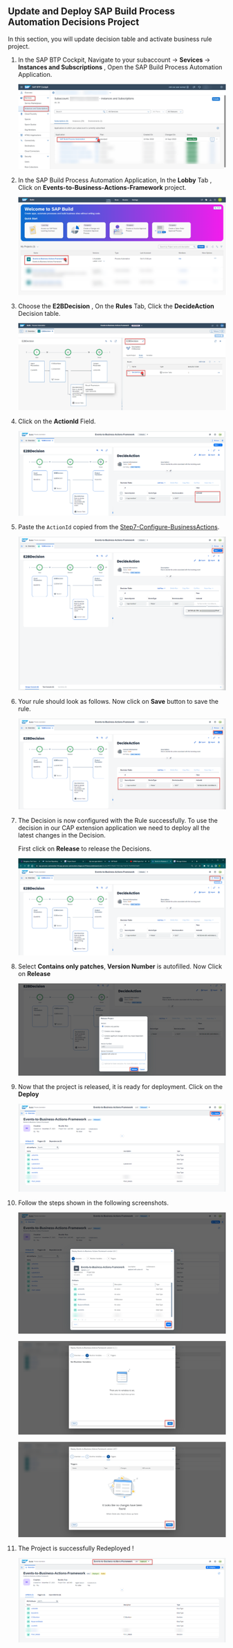 ## Update and Deploy SAP Build Process Automation Decisions Project
In this section, you will update decision table and activate business rule project.

1. In the SAP BTP Cockpit, Navigate to your subaccount -> **Sevices** -> **Instances and Subscriptions** , Open the SAP Build Process Automation Application.

    ![plot](./images/subscriptions.png)

2. In the SAP Build Process Automation Application, In the **Lobby** Tab , Click on **Events-to-Business-Actions-Framework** project.

    ![plot](./images/lobby.png)

3. Choose the **E2BDecision** , On the **Rules** Tab, Click the **DecideAction** Decision table.

    ![plot](./images/E2BDecision.png)

4. Click on the **ActionId** Field. 

    ![plot](./images/FillActionId.png)

5. Paste the `ActionId` copied from the [Step7-Configure-BusinessActions](../Step7-Configure-BusinessActions/README.md). 

    ![plot](./images/ActionId.png)

6. Your rule should look as follows. Now click on **Save** button to save the rule.

    ![plot](./images/ActionId2.png)

7. The Decision is now configured with the Rule successfully. To use the decision in our CAP extension application we need to deploy all the latest changes in the Decision. 

    First click on **Release** to release the Decisions. 
    
    ![plot](./images/RuleCreated.png)

8. Select **Contains only patches**, **Version Number** is autofilled. Now Click on **Release**

    ![plot](./images/ProjectRelease.png)

9. Now that the project is released, it is ready for deployment. Click on the **Deploy**

    ![plot](./images/Deploy1.png)

10. Follow the steps shown in the following screenshots.

    ![plot](./images/Deploy2.png)

    ![plot](./images/Deploy3.png)

    ![plot](./images/Deploy4.png)

11. The Project is successfully Redeployed ! 

    ![plot](./images/Deployed.png)



